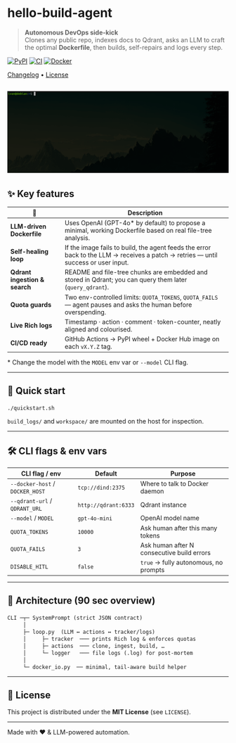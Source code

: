 # hello-build-agent

> **Autonomous DevOps side-kick**  
> Clones any public repo, indexes docs to Qdrant, asks an LLM to craft the
> optimal **Dockerfile**, then builds, self-repairs and logs every step.

[![PyPI](https://img.shields.io/pypi/v/hello-build-agent.svg)](https://pypi.org/project/hello-build-agent)
[![CI](https://github.com/x0iv/hello-build-agent/actions/workflows/ci-cd.yml/badge.svg)](https://github.com/x0iv/hello-build-agent/actions)
[![Docker](https://img.shields.io/docker/pulls/x0iv/hello-build-agent)](https://hub.docker.com/r/x0iv/hello-build-agent)

[Changelog](CHANGELOG.md) • [License](LICENSE)

[![Build Agent Demo](https://github.com/x0iv/hello-build-agent/raw/main/peek.gif)](https://github.com/x0iv/hello-build-agent/raw/main/peek.gif)
---

## ✨ Key features

| 🧩 | Description |
|----|-------------|
| **LLM-driven Dockerfile** | Uses OpenAI (GPT-4o* by default) to propose a minimal, working Dockerfile based on real file-tree analysis. |
| **Self-healing loop**     | If the image fails to build, the agent feeds the error back to the LLM → receives a patch → retries ― until success or user input. |
| **Qdrant ingestion & search** | README and file-tree chunks are embedded and stored in Qdrant; you can query them later (`query_qdrant`). |
| **Quota guards**          | Two env-controlled limits: `QUOTA_TOKENS`, `QUOTA_FAILS` ― agent pauses and asks the human before overspending. |
| **Live Rich logs**        | Timestamp · action · comment · token-counter, neatly aligned and colourised. |
| **CI/CD ready**           | GitHub Actions → PyPI wheel + Docker Hub image on each `vX.Y.Z` tag. |

\* Change the model with the `MODEL` env var or `--model` CLI flag.

---

## 🚀 Quick start


```bash
./quickstart.sh
```

`build_logs/` and `workspace/` are mounted on the host for inspection.

---

## 🛠️  CLI flags & env vars

| CLI flag / env                  | Default              | Purpose                                    |
| ------------------------------- | -------------------- | ------------------------------------------ |
| `--docker-host` / `DOCKER_HOST` | `tcp://dind:2375`    | Where to talk to Docker daemon             |
| `--qdrant-url` / `QDRANT_URL`   | `http://qdrant:6333` | Qdrant instance                            |
| `--model` / `MODEL`             | `gpt-4o-mini`        | OpenAI model name                          |
| `QUOTA_TOKENS`                  | `10000`              | Ask human after this many tokens           |
| `QUOTA_FAILS`                   | `3`                  | Ask human after N consecutive build errors |
| `DISABLE_HITL`                  | `false`              | `true` → fully autonomous, no prompts      |

---

## 🧭  Architecture (90 sec overview)

```
CLI ─┬─ SystemPrompt (strict JSON contract)
     │
     ├─ loop.py  (LLM ↔ actions ↔ tracker/logs)
     │     ├─ tracker  ─── prints Rich log & enforces quotas
     │     ├─ actions  ─── clone, ingest, build, …
     │     └─ logger   ─── file logs (.log) for post-mortem
     │
     └─ docker_io.py  ── minimal, tail-aware build helper
```

---


## 📜 License

This project is distributed under the **MIT License** (see `LICENSE`).

---

Made with ❤️ & LLM-powered automation.